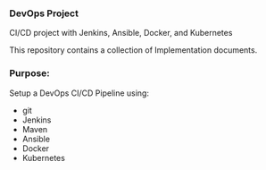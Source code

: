 ### DevOps Project   

CI/CD project with Jenkins, Ansible, Docker, and Kubernetes

This repository contains a collection of Implementation documents. 

### Purpose:
Setup a DevOps CI/CD Pipeline using:
- git
- Jenkins
- Maven
- Ansible
- Docker
- Kubernetes